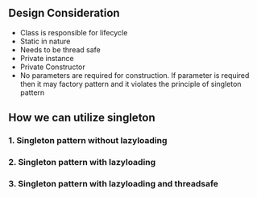 ## Design Consideration ##
- Class is responsible for lifecycle
- Static in nature
- Needs to be thread safe
- Private instance
- Private Constructor
- No parameters are required for construction.
 If parameter is required then it may factory pattern and it violates the principle of singleton pattern
 
 ## How we can utilize singleton ##
 
 ### 1. Singleton pattern without lazyloading ##
 
 
 ### 2. Singleton pattern with lazyloading ###
 
 
 ### 3. Singleton pattern with lazyloading and threadsafe ###